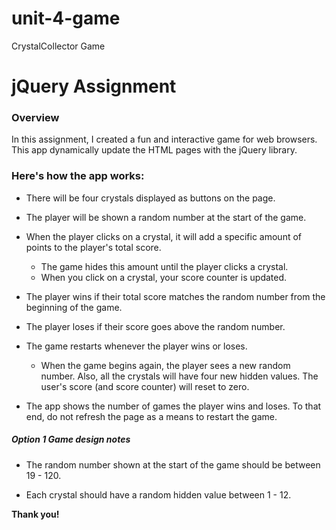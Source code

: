 # unit-4-game
CrystalCollector Game

# jQuery Assignment

### Overview

In this assignment, I created a fun and interactive game for web browsers. This app dynamically update the HTML pages with the jQuery library.

### Here's how the app works:

   * There will be four crystals displayed as buttons on the page.

   * The player will be shown a random number at the start of the game.

   * When the player clicks on a crystal, it will add a specific amount of points to the player's total score. 

     * The game hides this amount until the player clicks a crystal.
     * When you click on a crystal, your score counter is updated.

   * The player wins if their total score matches the random number from the beginning of the game.

   * The player loses if their score goes above the random number.

   * The game restarts whenever the player wins or loses.

     * When the game begins again, the player sees a new random number. Also, all the crystals will have four new hidden values. The user's score (and score counter) will reset to zero.

   * The app shows the number of games the player wins and loses. To that end, do not refresh the page as a means to restart the game.

##### Option 1 Game design notes

* The random number shown at the start of the game should be between 19 - 120.

* Each crystal should have a random hidden value between 1 - 12.


**Thank you!**